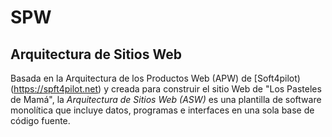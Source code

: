 # SPW
## Arquitectura de Sitios Web

Basada en la Arquitectura de los Productos Web (APW) de [Soft4pilot)(https://spft4pilot.net) y creada para construir el sitio Web de "Los Pasteles de Mamá", la *Arquitectura de Sitios Web (ASW)* es una plantilla de software monolítica que incluye datos, programas e interfaces en una sola base de código fuente.